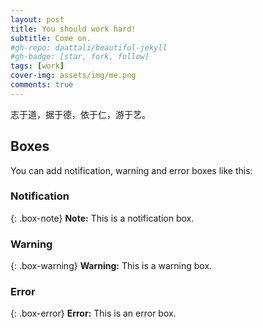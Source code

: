 ```yaml
---
layout: post
title: You should work hard!
subtitle: Come on.
#gh-repo: daattali/beautiful-jekyll
#gh-badge: [star, fork, follow]
tags: [work]
cover-img: assets/img/me.png
comments: true
---
```


志于道，据于德，依于仁，游于艺。

## Boxes
You can add notification, warning and error boxes like this:

### Notification

{: .box-note}
**Note:** This is a notification box.

### Warning

{: .box-warning}
**Warning:** This is a warning box.

### Error

{: .box-error}
**Error:** This is an error box.
